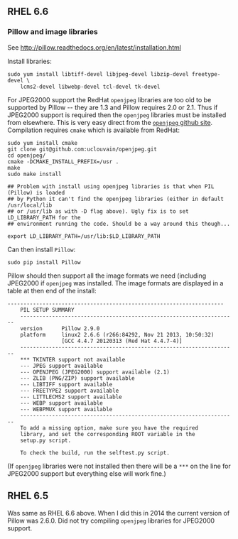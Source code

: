 ## RHEL 6.6

### Pillow and image libraries

See <http://pillow.readthedocs.org/en/latest/installation.html>

Install libraries:

```
sudo yum install libtiff-devel libjpeg-devel libzip-devel freetype-devel \
    lcms2-devel libwebp-devel tcl-devel tk-devel
```

For JPEG2000 support the RedHat `openjpeg` libraries are too old to be supported by 
Pillow -- they are 1.3 and Pillow requires 2.0 or 2.1. Thus if JPEG2000 support
is required then the `openjpeg` libraries must be installed from elsewhere. This is
very easy direct from the 
[`openjpeg` github site](https://github.com/uclouvain/openjpeg). Compilation requires
`cmake` which is available from RedHat:

```
sudo yum install cmake
git clone git@github.com:uclouvain/openjpeg.git
cd openjpeg/
cmake -DCMAKE_INSTALL_PREFIX=/usr .
make
sudo make install

## Problem with install using openjpeg libraries is that when PIL (Pillow) is loaded
## by Python it can't find the openjpeg libraries (either in default /usr/local/lib 
## or /usr/lib as with -D flag above). Ugly fix is to set LD_LIBRARY_PATH for the 
## environment running the code. Should be a way around this though...

export LD_LIBRARY_PATH=/usr/lib:$LD_LIBRARY_PATH
```

Can then install `Pillow`:

```
sudo pip install Pillow
```

Pillow should then support all the image formats we need (including JPEG2000 if `openjpeg` 
was installed. The image formats are displayed in a table at then end of the install:

```
--------------------------------------------------------------------
    PIL SETUP SUMMARY
    --------------------------------------------------------------------
    version      Pillow 2.9.0
    platform     linux2 2.6.6 (r266:84292, Nov 21 2013, 10:50:32)
                 [GCC 4.4.7 20120313 (Red Hat 4.4.7-4)]
    --------------------------------------------------------------------
    *** TKINTER support not available
    --- JPEG support available
    --- OPENJPEG (JPEG2000) support available (2.1)
    --- ZLIB (PNG/ZIP) support available
    --- LIBTIFF support available
    --- FREETYPE2 support available
    --- LITTLECMS2 support available
    --- WEBP support available
    --- WEBPMUX support available
    --------------------------------------------------------------------
    To add a missing option, make sure you have the required
    library, and set the corresponding ROOT variable in the
    setup.py script.
    
    To check the build, run the selftest.py script.
```

(If `openjpeg` libraries were not installed then there will be a `***`
on the line for JPEG2000 support but everything else will work fine.)

## RHEL 6.5

Was same as RHEL 6.6 above. When I did this in 2014 the current version 
of Pillow was 2.6.0. Did not try compiling `openjpeg` libraries for JPEG2000
support.
